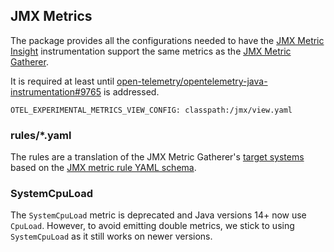 ## JMX Metrics
The package provides all the configurations needed to have the [JMX Metric Insight](https://github.com/open-telemetry/opentelemetry-java-instrumentation/blob/main/instrumentation/jmx-metrics/javaagent/README.md)
instrumentation support the same metrics as the [JMX Metric Gatherer](https://github.com/open-telemetry/opentelemetry-java-contrib/tree/main/jmx-metrics).

It is required at least until [open-telemetry/opentelemetry-java-instrumentation#9765](https://github.com/open-telemetry/opentelemetry-java-instrumentation/issues/9765) is addressed.

```
OTEL_EXPERIMENTAL_METRICS_VIEW_CONFIG: classpath:/jmx/view.yaml 
```

### rules/*.yaml
The rules are a translation of the JMX Metric Gatherer's [target systems](https://github.com/open-telemetry/opentelemetry-java-contrib/tree/main/jmx-metrics/src/main/resources/target-systems)
based on the [JMX metric rule YAML schema](https://github.com/open-telemetry/opentelemetry-java-instrumentation/blob/main/instrumentation/jmx-metrics/javaagent/README.md#basic-syntax).


### SystemCpuLoad
The `SystemCpuLoad` metric is deprecated and Java versions 14+ now use `CpuLoad`. However, to avoid emitting double metrics, we stick to using `SystemCpuLoad` as it still works on newer versions.
